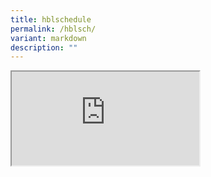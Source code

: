 ```yaml
---
title: hblschedule
permalink: /hblsch/
variant: markdown
description: ""
---
```





<iframe src="https://docs.google.com/spreadsheets/d/e/2PACX-1vRxNy2lHWDEjSi2ucMVkq-hrnCBj7_NeA9kzL8Hetr_fZDEx6rpquIjaAD87K1vKMg_DXrFuFNit6LN/pubhtml?gid=497328101&amp;single=true&amp;widget=true&amp;headers=false"></iframe>